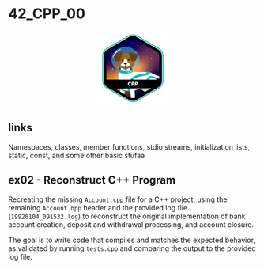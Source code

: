 # 42_CPP_00

<p align="center">
    <img src="https://github.com/alx-sch/42_CPP_00/blob/main/.assets/cpp_badge.png" alt="cpp_badge.png" />
</p>

## links

Namespaces, classes, member functions, stdio streams,
initialization lists, static, const, and some other basic
stufaa


## ex02 - Reconstruct C++ Program
Recreating the missing `Account.cpp` file for a C++ project, using the remaining `Account.hpp` header and the provided log file (`19920104_091532.log`) to reconstruct the original implementation of bank account creation, deposit and withdrawal processing, and account closure.    

The goal is to write code that compiles and matches the expected behavior, as validated by running `tests.cpp` and comparing the output to the provided log file.
